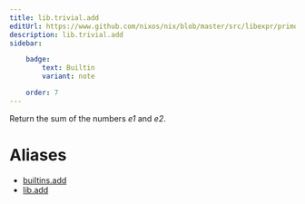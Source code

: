 ```yaml
---
title: lib.trivial.add
editUrl: https://www.github.com/nixos/nix/blob/master/src/libexpr/primops.cc
description: lib.trivial.add
sidebar:

    badge:
        text: Builtin
        variant: note

    order: 7
---
```


Return the sum of the numbers *e1* and *e2*.


# Aliases

- [builtins.add](reference/builtins/builtins-add)
- [lib.add](reference/lib/lib-add)



